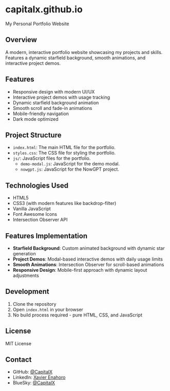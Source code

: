 # capitalx.github.io
My Personal Portfolio Website

## Overview
A modern, interactive portfolio website showcasing my projects and skills. Features a dynamic starfield background, smooth animations, and interactive project demos.

## Features
- Responsive design with modern UI/UX
- Interactive project demos with usage tracking
- Dynamic starfield background animation
- Smooth scroll and fade-in animations
- Mobile-friendly navigation
- Dark mode optimized

## Project Structure

- `index.html`: The main HTML file for the portfolio.
- `styles.css`: The CSS file for styling the portfolio.
- `js/`: JavaScript files for the portfolio.
  - `demo-modal.js`: JavaScript for the demo modal.
  - `nowgpt.js`: JavaScript for the NowGPT project.

## Technologies Used
- HTML5
- CSS3 (with modern features like backdrop-filter)
- Vanilla JavaScript
- Font Awesome Icons
- Intersection Observer API

## Features Implementation
- **Starfield Background**: Custom animated background with dynamic star generation
- **Project Demos**: Modal-based interactive demos with daily usage limits
- **Smooth Animations**: Intersection Observer for scroll-based animations
- **Responsive Design**: Mobile-first approach with dynamic layout adjustments

## Development
1. Clone the repository
2. Open `index.html` in your browser
3. No build process required - pure HTML, CSS, and JavaScript

## License
MIT License

## Contact
- GitHub: [@CapitalX](https://github.com/CapitalX)
- LinkedIn: [Xavier Enahoro](https://www.linkedin.com/in/capitalx/)
- BlueSky: [@CapitalX](https://bsky.app/profile/itscapitalx.bsky.social)